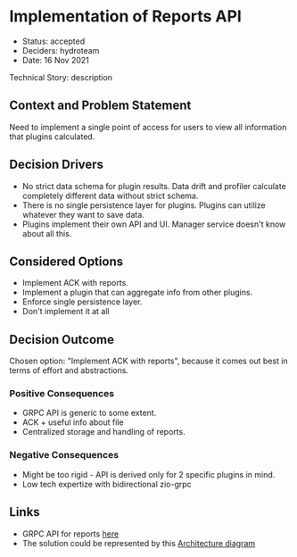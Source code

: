 # Implementation of Reports API

* Status: accepted 
* Deciders: hydroteam 
* Date: 16 Nov 2021 

Technical Story: description

## Context and Problem Statement

Need to implement a single point of access for users to view all information that plugins calculated.

## Decision Drivers

* No strict data schema for plugin results. Data drift and profiler calculate completely different data without strict schema.
* There is no single persistence layer for plugins. Plugins can utilize whatever they want to save data.
* Plugins implement their own API and UI. Manager service doesn't know about all this.

## Considered Options

* Implement ACK with reports.
* Implement a plugin that can aggregate info from other plugins.
* Enforce single persistence layer.
* Don't implement it at all

## Decision Outcome

Chosen option: "Implement ACK with reports", because it comes out best in terms of effort and abstractions. 

### Positive Consequences

* GRPC API is generic to some extent.
* ACK + useful info about file
* Centralized storage and handling of reports.

### Negative Consequences

* Might be too rigid - API is derived only for 2 specific plugins in mind.
* Low tech expertize with bidirectional zio-grpc

## Links <!-- optional -->

* GRPC API for reports [here](/src/main/protobuf/monitoring_manager.proto#L128-L157)
* The solution could be represented by this [Architecture diagram](/docs/img/arch.png) 

<!-- markdownlint-disable-file MD013 -->
